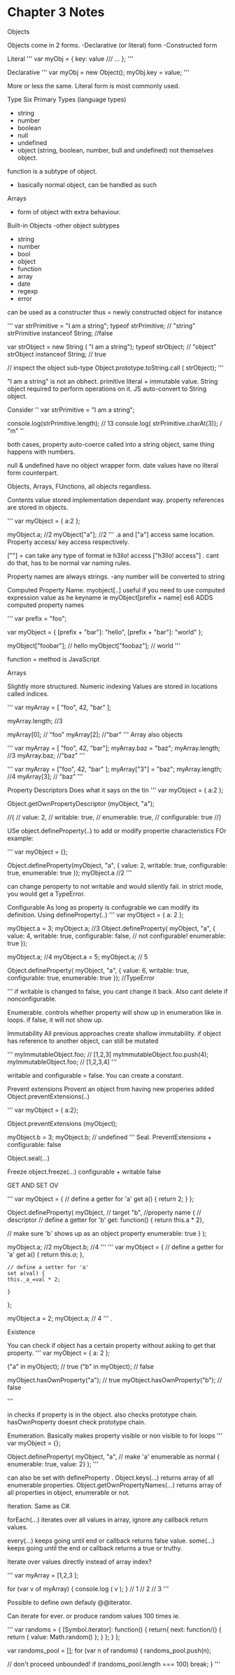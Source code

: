 <h1>Chapter 3 Notes</h1>
Objects


Objects come in 2 forms. 
-Declarative (or literal) form
-Constructed form

Literal
'''
var myObj = {
key: value
/// ...
};
'''

Declarative
'''
var myObj = new Object();
myObj.key = value;
'''

More or less the same. Literal form is most commonly used.

Type
Six Primary Types (language types)
- string
- number
- boolean
- null
- undefined
- object
(string, boolean, number, bull and undefined) not themselves object.

function is a subtype of object.
- basically normal object, can be handled as such

Arrays
- form of object with extra behaviour.


Built-in Objects
-other object subtypes
- string
- number
- bool
- object
- function
- array
- date
- regexp
- error

can be used as a constructer thus = newly constructed object
for instance

'''
var strPrimitive = "I am a string";
typeof strPrimitive; // "string"
strPrimitive instanceof String; //false

var strObject = new String ( "I am a string");
typeof strObject; // "object"
strObject instanceof String; // true

// inspect the object sub-type 
Object.prototype.toString.call ( strObject);
'''

"I am a string" is not an obhect. primitive literal + immutable value.
String object required to perform operations on it.
JS auto-convert to String object.

Consider
''
var strPrimitive = "I am a string";

console.log(strPrimitive.length); // 13
console.log( strPrimitive.charAt(3)); / "m"
''

both cases, property auto-coerce called  into a string object, same thing
happens with numbers.

null & undefined have no object wrapper form. 
date values have no literal form counterpart.

Objects, Arrays, FUnctions, all objects regardless. 


Contents
value stored implementation dependant way.
property references are stored in objects.

'''
var myObject = {
a:2
};

myObject.a; //2
myObject["a"]; //2
'''
.a and ["a"] access same location.
Property access/ key access respectively.

[""] = can take any type of format  ie h3llo! access ["h3llo! access"]
. cant do that, has to be normal var naming rules. 

Property names are always strings. 
-any number will be converted to string
 
 Computed Property Name.
 myobject[..] useful if you need to use computed expression value as he keyname
 ie myObject[prefix + name]
 es6 ADDS computed property names
 
 '''
 var prefix = "foo";
 
 var myObject = {
    [prefix + "bar"]: "hello",
    [prefix + "bar"]: "world"
 };
 
 myObject["foobar"]; // hello
 myObject["foobaz"]; // world
'''

function = method is JavaScript

Arrays

Slightly more structured. 
Numeric indexing
Values are stored in locations called indices.

'''
var myArray = [ "foo", 42, "bar" ];

myArray.length; //3

myArray[0]; // "foo"
myArray[2]; //"bar"
'''
Array also objects

'''
var myArray = [ "foo", 42, "bar"];
myArray.baz = "baz";
myArray.length; //3
myArray.baz; //"baz"
'''

''' 
var myArray = ["foo", 42, "bar" ];
myArray["3"] = "baz";
myArray.length; //4
myArray[3]; // "baz"
'''


Property Descriptors
Does what it says on the tin
'''
var myObject = {
a:2
};

Object.getOwnPropertyDescriptor (myObject, "a");

//{
//  value: 2,
//  writable: true,
//  enumerable: true,
//  configurable: true
//}

USe object.defineProperty(..) to add or modify propertie
characteristics
FOr example:

'''
var myObject = {};

Object.defineProperty(myObject, "a", {
value: 2, writable: true,
configurable: true,
enumerable: true
});
myObject.a //2
'''

can change peroperty to not writable and would silently fail. in strict mode, you would get a TypeError.


Configurable
As long as property is confugrable we can modify its definition. 
Using defineProperty(..)
'''
var myObject = {
a: 2
};

myObject.a = 3;
myObject.a; //3
Object.defineProperty( myObject, "a", {
value: 4, 
writable: true,
configurable: false, // not configurable!
enumerable: true
});

myObject.a; //4
myObject.a = 5;
myObject.a; // 5

Object.defineProperty( myObject, "a", {
value: 6,
writable: true,
configurable: true,
enumerable: true
}); //TypeError

'''
if writable is changed to false, you cant change it back.
Also cant delete if nonconfigurable.

Enumerable. 
controls whether property will show up in enumeration like in loops.
if false, it will not show up.

Immutability
All previous approaches create shallow immutability.
if object has reference to another object, can still be mutated

'''
myImmutableObject.foo; // [1,2,3]
myImmutableObject.foo.push(4);
myImmutableObject.foo; // [1,2,3,4]
'''

writable and configurable = false.
You can create a constant.

Prevent extensions
Provent an object from having new properies added
Object.preventExtensions(..)

'''
var myObject = { 
a:2};

Object.preventExtensions (myObject);

myObject.b = 3;
myObject.b; // undefined
'''
Seal.
PreventExtensions + configurable: false

Object.seal(...)

Freeze 
object.freeze(...)
configurable + writable false


GET AND SET
OV

'''
var myObject = {
// define a getter for 'a'
get a() {
return 2;
    }
};

Object.defineProperty(
myObject,   // target
"b",        //property name
{           // descriptor
            // define a getter for 'b'
get: function() { return this.a * 2},

// make sure 'b' shows up as an object property
enumerable: true
    }
);

myObject.a; //2
myObject.b; //4
'''
'''
var myObject = {
    // define a getter for 'a'
    get a() {
    return this._a_;
    },
    
    // define a setter for 'a'
    set a(val) {
    this._a_=val * 2;
    
    }
};

myObject.a = 2;
myObject.a; // 4
'''
.

Existence

You can check if object has a certain property without asking to get that property.
'''
var myObject = {
a: 2
};

("a" in myObject); // true
("b" in myObject); // false

myObject.hasOwnProperty("a"); // true
myObject.hasOwnProperty("b"); // false

'''

in checks if property is in the object. also checks prototype chain.
hasOwnProperty doesnt check prototype chain.


Enumeration.
Basically makes property visible or non visible to for loops
'''
var myObject = {};

Object.defineProperty(
myObject,
"a",
// make 'a' enumerable as normal
{ enumerable: true, value: 2}
);
'''

can also be set with defineProperty
.
Object.keys(...) returns array of all enumerable properties.
Object.getOwnPropertyNames(...) returns array of all properties in object, enumerable or not.

Iteration. 
Same as C#. 

forEach(...) iterates over all values in array, ignore any callback return values.

every(...) keeps going until end or callback returns false value. 
some(...) keeps going until the end or callback returns a true or truthy.

Iterate over values directly instead of array index?

'''
var myArray = [1,2,3 ];

for (var v of myArray) {
console.log ( v );
}
// 1
// 2
// 3
'''

Possible to define own defauly @@iterator.

Can iterate for ever. or produce random values 100 times ie.

''' 
var randoms = {
[Symbol.iterator]: function() {
return{
next: function/() {
return { value: Math.random() };
}
};
}
};

var randoms_pool = [];
for (var n of randoms) {
randoms_pool.push(n);

// don't proceed unbounded!
if (randoms_pool.length === 100) break;
}
'''

